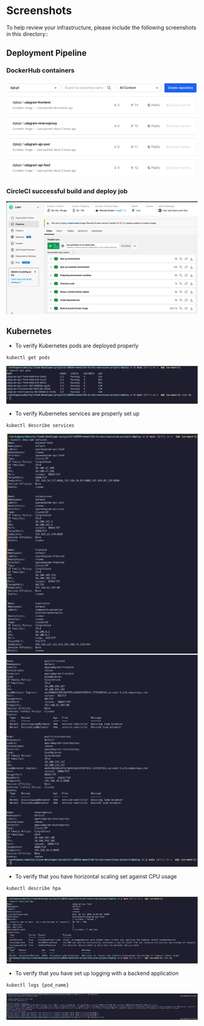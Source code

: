 # Screenshots

To help review your infrastructure, please include the following screenshots in this directory::

## Deployment Pipeline

### DockerHub containers

![docker-hub-image](images/dockerhub.png)

### CircleCI successful build and deploy job

![circleci-pipelines](images/circleci-pipelines.png)

## Kubernetes

* To verify Kubernetes pods are deployed properly

```bash
kubectl get pods
```

![kubectl-get-pods](images/kubectl-get-pods.png)

* To verify Kubernetes services are properly set up

```bash
kubectl describe services
```

![kubectl-describe-services-1](images/kubectl-describe-services-1.png)
![kubectl-describe-services-2](images/kubectl-describe-services-2.png)

* To verify that you have horizontal scaling set against CPU usage

```bash
kubectl describe hpa
```

![kubectl-describe-hpa](images/kubectl-describe-hpa.png)

* To verify that you have set up logging with a backend application

```bash
kubectl logs {pod_name}
```

![kubectl-logs](images/kubectl-logs.png)
